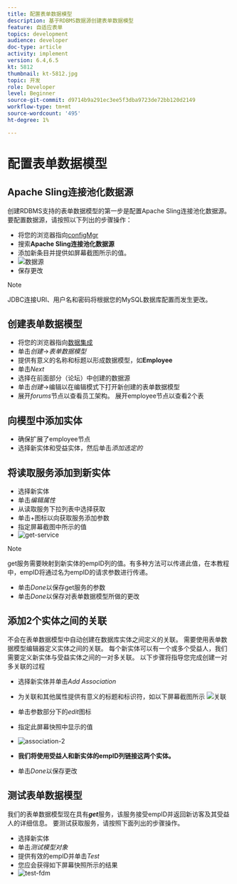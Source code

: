 ```yaml
---
title: 配置表单数据模型
description: 基于RDBMS数据源创建表单数据模型
feature: 自适应表单
topics: development
audience: developer
doc-type: article
activity: implement
version: 6.4,6.5
kt: 5812
thumbnail: kt-5812.jpg
topic: 开发
role: Developer
level: Beginner
source-git-commit: d9714b9a291ec3ee5f3dba9723de72bb120d2149
workflow-type: tm+mt
source-wordcount: '495'
ht-degree: 1%

---
```




# 配置表单数据模型

## Apache Sling连接池化数据源

创建RDBMS支持的表单数据模型的第一步是配置Apache Sling连接池化数据源。 要配置数据源，请按照以下列出的步骤操作：

* 将您的浏览器指向[configMgr](http://localhost:4502/system/console/configMgr)
* 搜索&#x200B;**Apache Sling连接池化数据源**
* 添加新条目并提供如屏幕截图所示的值。
* ![数据源](assets/data-source.png)
* 保存更改

>[!NOTE]
>JDBC连接URI、用户名和密码将根据您的MySQL数据库配置而发生更改。


## 创建表单数据模型

* 将您的浏览器指向[数据集成](http://localhost:4502/aem/forms.html/content/dam/formsanddocuments-fdm)
* 单击&#x200B;_创建_->_表单数据模型_
* 提供有意义的名称和标题以形成数据模型，如&#x200B;**Employee**
* 单击&#x200B;_Next_
* 选择在前面部分（论坛）中创建的数据源
* 单击&#x200B;_创建_->编辑以在编辑模式下打开新创建的表单数据模型
* 展开&#x200B;_forums_&#x200B;节点以查看员工架构。 展开employee节点以查看2个表

## 向模型中添加实体

* 确保扩展了employee节点
* 选择新实体和受益实体，然后单击&#x200B;_添加选定的_

## 将读取服务添加到新实体

* 选择新实体
* 单击&#x200B;_编辑属性_
* 从读取服务下拉列表中选择获取
* 单击+图标以向获取服务添加参数
* 指定屏幕截图中所示的值
* ![get-service](assets/get-service.png)
>[!NOTE]
> get服务需要映射到新实体的empID列的值。有多种方法可以传递此值，在本教程中，empID将通过名为empID的请求参数进行传递。
* 单击&#x200B;_Done_&#x200B;以保存get服务的参数
* 单击&#x200B;_Done_&#x200B;以保存对表单数据模型所做的更改

## 添加2个实体之间的关联

不会在表单数据模型中自动创建在数据库实体之间定义的关联。 需要使用表单数据模型编辑器定义实体之间的关联。 每个新实体可以有一个或多个受益人，我们需要定义新实体与受益实体之间的一对多关联。
以下步骤将指导您完成创建一对多关联的过程

* 选择新实体并单击&#x200B;_Add Association_
* 为关联和其他属性提供有意义的标题和标识符，如以下屏幕截图所示
   ![关联](assets/association-entities-1.png)

* 单击参数部分下的&#x200B;_edit_&#x200B;图标

* 指定此屏幕快照中显示的值
* ![association-2](assets/association-entities.png)
* **我们将使用受益人和新实体的empID列链接这两个实体。**
* 单击&#x200B;_Done_&#x200B;以保存更改

## 测试表单数据模型

我们的表单数据模型现在具有&#x200B;**_get_**&#x200B;服务，该服务接受empID并返回新访客及其受益人的详细信息。 要测试获取服务，请按照下面列出的步骤操作。

* 选择新实体
* 单击&#x200B;_测试模型对象_
* 提供有效的empID并单击&#x200B;_Test_
* 您应会获得如下屏幕快照所示的结果
* ![test-fdm](assets/test-form-data-model.png)
